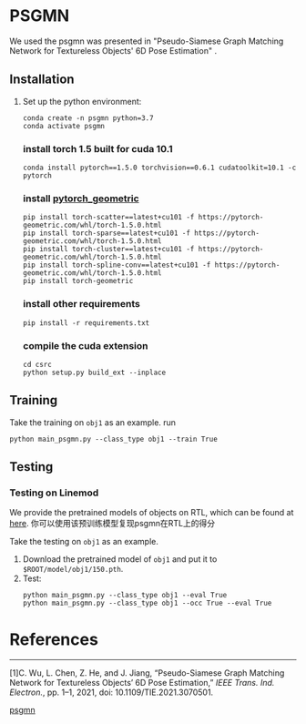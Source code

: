 # PSGMN


We used the psgmn was presented in "Pseudo-Siamese Graph Matching Network for Textureless Objects' 6D Pose Estimation" .

## Installation

1. Set up the python environment:
    ```
    conda create -n psgmn python=3.7
    conda activate psgmn
    ```
    ### install torch 1.5 built for cuda 10.1
    ```
    conda install pytorch==1.5.0 torchvision==0.6.1 cudatoolkit=10.1 -c pytorch
    ```
    ### install [pytorch_geometric](https://pytorch-geometric.readthedocs.io/en/latest/notes/installation.html)
    ```
    pip install torch-scatter==latest+cu101 -f https://pytorch-geometric.com/whl/torch-1.5.0.html
    pip install torch-sparse==latest+cu101 -f https://pytorch-geometric.com/whl/torch-1.5.0.html
    pip install torch-cluster==latest+cu101 -f https://pytorch-geometric.com/whl/torch-1.5.0.html
    pip install torch-spline-conv==latest+cu101 -f https://pytorch-geometric.com/whl/torch-1.5.0.html
    pip install torch-geometric
    ```
    ### install other requirements
    ```
    pip install -r requirements.txt
    ```
    ### compile the cuda extension
    ```
    cd csrc
    python setup.py build_ext --inplace 
    ```
## Training
Take the training on `obj1` as an example.
   run

   ```
   python main_psgmn.py --class_type obj1 --train True
   ```
## Testing

### Testing on Linemod

We provide the pretrained models of objects on RTL, which can be found at [here](https://ussteducn-my.sharepoint.com/:f:/g/personal/wuchenrui_usst_edu_cn/EuhOxm1AAOhAh108zNxiZ7UBab41UGRtjX6Z1jw0xQcGEg?e=US6rWq). 你可以使用该预训练模型复现psgmn在RTL上的得分

Take the testing on `obj1` as an example.


1. Download the pretrained model of `obj1` and put it to `$ROOT/model/obj1/150.pth`.
2. Test:
    ```
    python main_psgmn.py --class_type obj1 --eval True
    python main_psgmn.py --class_type obj1 --occ True --eval True
    ```

# References

------

[1]C. Wu, L. Chen, Z. He, and J. Jiang, “Pseudo-Siamese Graph Matching Network for Textureless Objects’ 6D Pose Estimation,” *IEEE Trans. Ind. Electron.*, pp. 1–1, 2021, doi: 10.1109/TIE.2021.3070501.

[psgmn](https://github.com/Ray0089/PSGMN)

